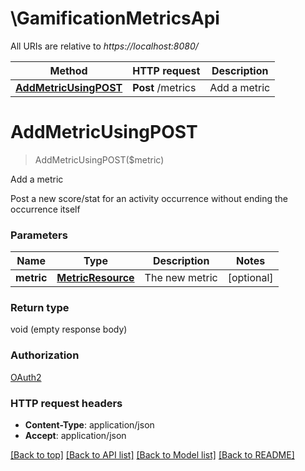# \GamificationMetricsApi

All URIs are relative to *https://localhost:8080/*

Method | HTTP request | Description
------------- | ------------- | -------------
[**AddMetricUsingPOST**](GamificationMetricsApi.md#AddMetricUsingPOST) | **Post** /metrics | Add a metric


# **AddMetricUsingPOST**
> AddMetricUsingPOST($metric)

Add a metric

Post a new score/stat for an activity occurrence without ending the occurrence itself


### Parameters

Name | Type | Description  | Notes
------------- | ------------- | ------------- | -------------
 **metric** | [**MetricResource**](MetricResource.md)| The new metric | [optional] 

### Return type

void (empty response body)

### Authorization

[OAuth2](../README.md#OAuth2)

### HTTP request headers

 - **Content-Type**: application/json
 - **Accept**: application/json

[[Back to top]](#) [[Back to API list]](../README.md#documentation-for-api-endpoints) [[Back to Model list]](../README.md#documentation-for-models) [[Back to README]](../README.md)

